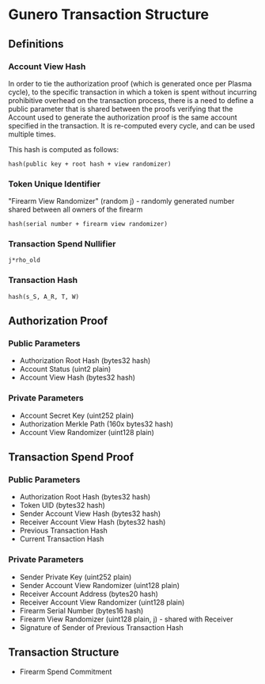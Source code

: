 # Gunero Transaction Structure

## Definitions

### Account View Hash
In order to tie the authorization proof (which is generated once per Plasma cycle),
to the specific transaction in which a token is spent without incurring prohibitive
overhead on the transaction process, there is a need to define a public parameter that
is shared between the proofs verifying that the Account used to generate the authorization
proof is the same account specified in the transaction. It is re-computed every cycle,
and can be used multiple times.

This hash is computed as follows:
```
hash(public key + root hash + view randomizer)
```

### Token Unique Identifier
"Firearm View Randomizer" (random j) - randomly generated number shared between all owners of the firearm
```
hash(serial number + firearm view randomizer)
```

### Transaction Spend Nullifier
```
j*rho_old
```

### Transaction Hash
```
hash(s_S, A_R, T, W)
```

## Authorization Proof

### Public Parameters
* Authorization Root Hash (bytes32 hash)
* Account Status (uint2 plain)
* Account View Hash (bytes32 hash)

### Private Parameters
* Account Secret Key (uint252 plain)
* Authorization Merkle Path (160x bytes32 hash)
* Account View Randomizer (uint128 plain)

## Transaction Spend Proof

### Public Parameters
* Authorization Root Hash (bytes32 hash)
* Token UID (bytes32 hash)
* Sender Account View Hash (bytes32 hash)
* Receiver Account View Hash (bytes32 hash)
* Previous Transaction Hash
* Current Transaction Hash

### Private Parameters
* Sender Private Key (uint252 plain)
* Sender Account View Randomizer (uint128 plain)
* Receiver Account Address (bytes20 hash)
* Receiver Account View Randomizer (uint128 plain)
* Firearm Serial Number (bytes16 hash)
* Firearm View Randomizer (uint128 plain, j) - shared with Receiver
* Signature of Sender of Previous Transaction Hash

## Transaction Structure
* Firearm Spend Commitment
